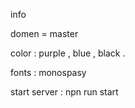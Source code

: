 info


domen = master

color : purple , blue , black .

fonts : monospasy

start server : npn run start











